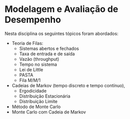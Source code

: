 # Modelagem e Avaliação de Desempenho

Nesta disciplina os seguintes tópicos foram abordados:

- Teoria de Filas:
  - Sistemas abertos e fechados
  - Taxa de entrada e de saída
  - Vazão (throughput)
  - Tempo no sistema
  - Lei de Little
  - PASTA
  - Fila M/M/1
- Cadeias de Markov (tempo discreto e tempo contínuo),
  - Ergodicidade
  - Distribuição Estacionária
  - Distribuição Limite
- Método de Monte Carlo
- Monte Carlo com Cadeia de Markov

